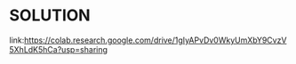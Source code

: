 # SOLUTION

link:https://colab.research.google.com/drive/1gIyAPvDv0WkyUmXbY9CvzV5XhLdK5hCa?usp=sharing
